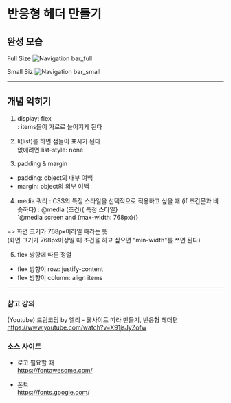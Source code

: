 # 반응형 헤더 만들기
## 완성 모습

Full Size
![Navigation bar_full](https://user-images.githubusercontent.com/95457808/150668635-4404c34e-9f30-4c45-bd35-960adea18a48.jpg)

Small Siz
![Navigation bar_small](https://user-images.githubusercontent.com/95457808/150668644-ef3f49f3-683f-4fa1-8e58-fded3129fcb2.jpg)

--------------------------------
## 개념 익히기
1) display: flex  
: items들이 가로로 늘어지게 된다 

2) li(list)를 하면 점들이 표시가 된다  
없애려면 list-style: none

3) padding & margin
* padding: object의 내부 여백
* margin: object의 외부 여백

4) media 쿼리
: CSS의 특정 스타일을 선택적으로 적용하고 싶을 때 (if 조건문과 비슷하다)
: @media (조건){ 특정 스타일}  
`@media screen and (max-width: 768px){}  

=> 화면 크기가 768px이하일 때라는 뜻  
(화면 크기가 768px이상일 때 조건을 하고 싶으면 "min-width"를 쓰면 된다)  

5) flex 방향에 따른 정렬
* flex 방향이 row: justify-content
* flex 방향이 column: align items

----------------------------------
### 참고 강의
(Youtube) 드림코딩 by 엘리 - 웹사이트 따라 만들기, 반응형 헤더편
https://www.youtube.com/watch?v=X91jsJyZofw

### 소스 사이트
* 로고 필요할 때  
https://fontawesome.com/

* 폰트  
https://fonts.google.com/